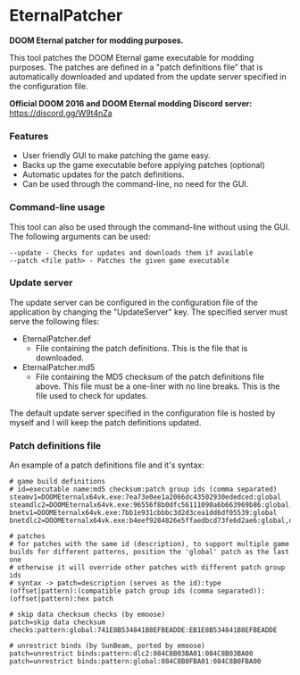 # EternalPatcher


**DOOM Eternal patcher for modding purposes.**

This tool patches the DOOM Eternal game executable for modding purposes. The patches are defined in a "patch definitions file" that is automatically downloaded and updated from the update server specified in the configuration file.

**Official DOOM 2016 and DOOM Eternal modding Discord server:** https://discord.gg/W9t4nZa

### Features

 - User friendly GUI to make patching the game easy.
 - Backs up the game executable before applying patches (optional)
 - Automatic updates for the patch definitions.
 - Can be used through the command-line, no need for the GUI.

### Command-line usage

This tool can also be used through the command-line without using the GUI. The following arguments can be used:

```
--update - Checks for updates and downloads them if available
--patch <file path> - Patches the given game executable
```

### Update server

The update server can be configured in the configuration file of the application by changing the "UpdateServer" key. The specified server must serve the following files:

 - EternalPatcher.def
   - File containing the patch definitions. This is the file that is downloaded.
 - EternalPatcher.md5
   - File containing the MD5 checksum of the patch definitions file above. This file must be a one-liner with no line breaks. This is the file used to check for updates.
   
The default update server specified in the configuration file is hosted by myself and I will keep the patch definitions updated.

### Patch definitions file

An example of a patch definitions file and it's syntax:

```
# game build definitions
# id=executable name:md5 checksum:patch group ids (comma separated)
steamv1=DOOMEternalx64vk.exe:7ea73e0ee1a2066dc43502930ededced:global
steamdlc2=DOOMEternalx64vk.exe:96556f8b0dfc56111090a6b663969b86:global,dlc2
bnetv1=DOOMEternalx64vk.exe:7bb1e931cbbbc3d2d3cea1dd6df05539:global
bnetdlc2=DOOMEternalx64vk.exe:b4eef9284826e5ffaedbcd73fe6d2ae6:global,dlc2

# patches
# for patches with the same id (description), to support multiple game builds for different patterns, position the 'global' patch as the last one
# otherwise it will override other patches with different patch group ids
# syntax -> patch=description (serves as the id):type (offset|pattern):(compatible patch group ids (comma separated)):(offset|pattern):hex patch

# skip data checksum checks (by emoose)
patch=skip data checksum checks:pattern:global:741E8B534841B8EFBEADDE:EB1E8B534841B8EFBEADDE

# unrestrict binds (by SunBeam, ported by emoose)
patch=unrestrict binds:pattern:dlc2:084C8B03BA01:084C8B03BA00
patch=unrestrict binds:pattern:global:084C8B0FBA01:084C8B0FBA00
```
